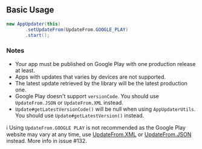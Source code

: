 ## Basic Usage
```Java
new AppUpdater(this)
       .setUpdateFrom(UpdateFrom.GOOGLE_PLAY)
       .start();
```

### Notes
* Your app must be published on Google Play with one production release at least.
* Apps with updates that varies by devices are not supported.
* The latest update retrieved by the library will be the latest production one.
* Google Play doesn't support `versionCode`. You should use `UpdateFrom.JSON` or `UpdateFrom.XML` instead.
* `Update#getLatestVersionCode()` will be null when using `AppUpdaterUtils`. You should use `Update#getLatestVersion()` instead.

ℹ️ Using `UpdateFrom.GOOGLE PLAY` is not recommended as the Google Play website may vary at any time, use [UpdateFrom.XML](https://github.com/javiersantos/AppUpdater/wiki/UpdateFrom.XML) or [UpdateFrom.JSON](https://github.com/javiersantos/AppUpdater/wiki/UpdateFrom.JSON) instead. More info in issue #132.